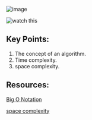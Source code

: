 


![image](https://images.velog.io/images/inseoparkk/post/10e4d3b8-1fde-4085-b3ad-c9efe5055146/if-time-complexity-was-explained-does-it-become-less-complex.jpeg)


![watch this](https://www.youtube.com/watch?v=VUCyvpJA4wQ)

## Key Points:
1. The concept of an algorithm.
2. Time complexity.
3. space complexity.






## Resources:
[Big O Notation](https://www.youtube.com/watch?v=WRhEwrDoLSc)

[space complexity](https://www.youtube.com/watch?v=qJPFe3iLBY4)
